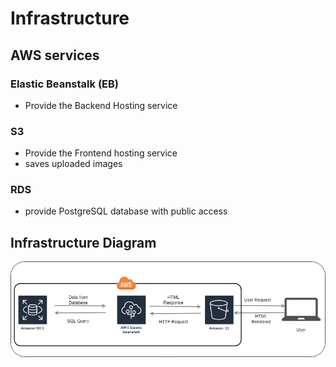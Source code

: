 # Infrastructure

## AWS services 

### Elastic Beanstalk (EB)

- Provide the Backend Hosting service 

### S3

- Provide the Frontend hosting service
- saves uploaded images

### RDS

- provide PostgreSQL database with public access 

## Infrastructure Diagram

![AWS_Architecture](Doc/images/AWS_Architecture.png)
